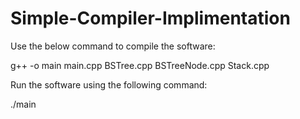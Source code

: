 # Simple-Compiler-Implimentation

Use the below command to compile the software:

g++ -o main main.cpp BSTree.cpp BSTreeNode.cpp Stack.cpp

Run the software using the following command:

./main
